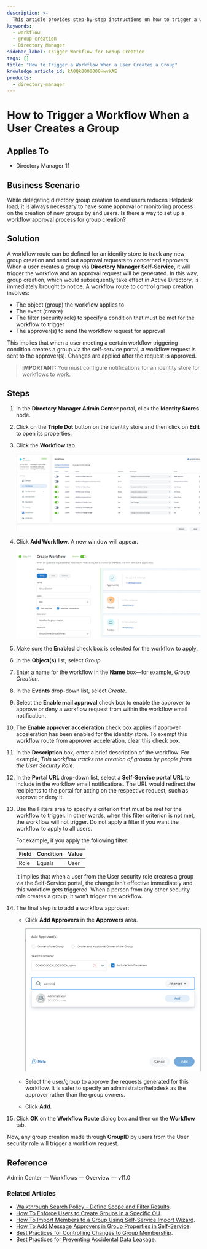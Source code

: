 ```yaml
---
description: >-
  This article provides step-by-step instructions on how to trigger a workflow when a user creates a group in Directory Manager, ensuring an approval process is in place.
keywords:
  - workflow
  - group creation
  - Directory Manager
sidebar_label: Trigger Workflow for Group Creation
tags: []
title: "How to Trigger a Workflow When a User Creates a Group"
knowledge_article_id: kA0Qk0000000HwvKAE
products:
  - directory-manager
---
```


# How to Trigger a Workflow When a User Creates a Group

## Applies To

- Directory Manager 11

## Business Scenario

While delegating directory group creation to end users reduces Helpdesk load, it is always necessary to have some approval or monitoring process on the creation of new groups by end users. Is there a way to set up a workflow approval process for group creation?

## Solution

A workflow route can be defined for an identity store to track any new group creation and send out approval requests to concerned approvers. When a user creates a group via **Directory Manager Self-Service**, it will trigger the workflow and an approval request will be generated. In this way, group creation, which would subsequently take effect in Active Directory, is immediately brought to notice. A workflow route to control group creation involves:

- The object (group) the workflow applies to
- The event (create)
- The filter (security role) to specify a condition that must be met for the workflow to trigger
- The approver(s) to send the workflow request for approval

This implies that when a user meeting a certain workflow triggering condition creates a group via the self-service portal, a workflow request is sent to the approver(s). Changes are applied after the request is approved.

> **IMPORTANT:** You must configure notifications for an identity store for workflows to work.

## Steps

1. In the **Directory Manager Admin Center** portal, click the **Identity Stores** node.
2. Click on the **Triple Dot** button on the identity store and then click on **Edit** to open its properties.
3. Click the **Workflow** tab.

   ![Workflow Tab in Directory Manager](./images/servlet_image_a379d546d249.png)

4. Click **Add Workflow**. A new window will appear.

   ![Add Workflow Window](./images/servlet_image_18e10f2b3bb5.png)

5. Make sure the **Enabled** check box is selected for the workflow to apply.
6. In the **Object(s)** list, select *Group*.
7. Enter a name for the workflow in the **Name** box—for example, *Group Creation*.
8. In the **Events** drop-down list, select *Create*.
9. Select the **Enable mail approval** check box to enable the approver to approve or deny a workflow request from within the workflow email notification.
10. The **Enable approver acceleration** check box applies if approver acceleration has been enabled for the identity store. To exempt this workflow route from approver acceleration, clear this check box.
11. In the **Description** box, enter a brief description of the workflow. For example, *This workflow tracks the creation of groups by people from the User Security Role*.
12. In the **Portal URL** drop-down list, select a **Self-Service portal URL** to include in the workflow email notifications. The URL would redirect the recipients to the portal for acting on the respective request, such as approve or deny it.
13. Use the Filters area to specify a criterion that must be met for the workflow to trigger. In other words, when this filter criterion is not met, the workflow will not trigger. Do not apply a filter if you want the workflow to apply to all users.

    For example, if you apply the following filter:

    | Field | Condition | Value |
    |-------|-----------|-------|
    | Role  | Equals    | User  |

    It implies that when a user from the User security role creates a group via the Self-Service portal, the change isn’t effective immediately and this workflow gets triggered. When a person from any other security role creates a group, it won’t trigger the workflow.

14. The final step is to add a workflow approver:

    - Click **Add Approvers** in the **Approvers** area.

      ![Add Approvers](./images/servlet_image_db963bd15765.png)

    - Select the user/group to approve the requests generated for this workflow. It is safer to specify an administrator/helpdesk as the approver rather than the group owners.
    - Click **Add**.

15. Click **OK** on the **Workflow Route** dialog box and then on the **Workflow** tab.

Now, any group creation made through **GroupID** by users from the User security role will trigger a workflow request.

## Reference

Admin Center — Workflows — Overview — v11.0

### Related Articles

- [Walkthrough Search Policy - Define Scope and Filter Results](https://docs.netwrix.com/docs/kb/directorymanager/walkthrough-search-policy-define-scope-and-filter-results).
- [How To Enforce Users to Create Groups in a Specific OU](https://docs.netwrix.com/docs/kb/directorymanager/how-to-enforce-users-to-create-groups-in-a-specific-ou).
- [How To Import Members to a Group Using Self-Service Import Wizard](https://docs.netwrix.com/docs/kb/directorymanager/how-to-import-members-to-a-group-using-self-service-import-wizard).
- [How To Add Message Approvers in Group Properties in Self-Service](https://docs.netwrix.com/docs/kb/directorymanager/how-to-add-message-approvers-in-group-properties-in-groupid-portal).
- [Best Practices for Controlling Changes to Group Membership](https://docs.netwrix.com/docs/kb/directorymanager/how-to-enforce-users-to-create-groups-in-a-specific-ou).
- [Best Practices for Preventing Accidental Data Leakage](https://docs.netwrix.com/docs/kb/directorymanager/best-practices-for-preventing-accidental-data-leakage).